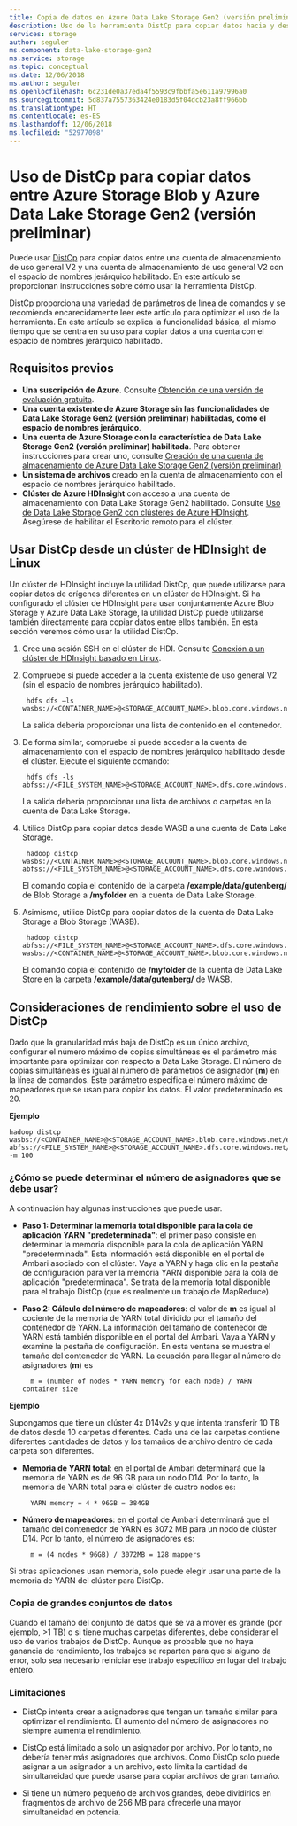 ```yaml
---
title: Copia de datos en Azure Data Lake Storage Gen2 (versión preliminar) con DistCp | Microsoft Docs
description: Uso de la herramienta DistCp para copiar datos hacia y desde Data Lake Storage Gen2 (versión preliminar)
services: storage
author: seguler
ms.component: data-lake-storage-gen2
ms.service: storage
ms.topic: conceptual
ms.date: 12/06/2018
ms.author: seguler
ms.openlocfilehash: 6c231de0a37eda4f5593c9fbbfa5e611a97996a0
ms.sourcegitcommit: 5d837a7557363424e0183d5f04dcb23a8ff966bb
ms.translationtype: HT
ms.contentlocale: es-ES
ms.lasthandoff: 12/06/2018
ms.locfileid: "52977098"
---
```

# <a name="use-distcp-to-copy-data-between-azure-storage-blobs-and-azure-data-lake-storage-gen2-preview"></a>Uso de DistCp para copiar datos entre Azure Storage Blob y Azure Data Lake Storage Gen2 (versión preliminar)

Puede usar [DistCp](https://hadoop.apache.org/docs/stable/hadoop-distcp/DistCp.html) para copiar datos entre una cuenta de almacenamiento de uso general V2 y una cuenta de almacenamiento de uso general V2 con el espacio de nombres jerárquico habilitado. En este artículo se proporcionan instrucciones sobre cómo usar la herramienta DistCp.

DistCp proporciona una variedad de parámetros de línea de comandos y se recomienda encarecidamente leer este artículo para optimizar el uso de la herramienta. En este artículo se explica la funcionalidad básica, al mismo tiempo que se centra en su uso para copiar datos a una cuenta con el espacio de nombres jerárquico habilitado.

## <a name="prerequisites"></a>Requisitos previos

* **Una suscripción de Azure**. Consulte [Obtención de una versión de evaluación gratuita](https://azure.microsoft.com/pricing/free-trial/).
* **Una cuenta existente de Azure Storage sin las funcionalidades de Data Lake Storage Gen2 (versión preliminar) habilitadas, como el espacio de nombres jerárquico**.
* **Una cuenta de Azure Storage con la característica de Data Lake Storage Gen2 (versión preliminar) habilitada**. Para obtener instrucciones para crear uno, consulte [Creación de una cuenta de almacenamiento de Azure Data Lake Storage Gen2 (versión preliminar)](data-lake-storage-quickstart-create-account.md)
* **Un sistema de archivos** creado en la cuenta de almacenamiento con el espacio de nombres jerárquico habilitado.
* **Clúster de Azure HDInsight** con acceso a una cuenta de almacenamiento con Data Lake Storage Gen2 habilitado. Consulte [Uso de Data Lake Storage Gen2 con clústeres de Azure HDInsight](data-lake-storage-use-hdi-cluster.md). Asegúrese de habilitar el Escritorio remoto para el clúster.

## <a name="use-distcp-from-an-hdinsight-linux-cluster"></a>Usar DistCp desde un clúster de HDInsight de Linux

Un clúster de HDInsight incluye la utilidad DistCp, que puede utilizarse para copiar datos de orígenes diferentes en un clúster de HDInsight. Si ha configurado el clúster de HDInsight para usar conjuntamente Azure Blob Storage y Azure Data Lake Storage, la utilidad DistCp puede utilizarse también directamente para copiar datos entre ellos también. En esta sección veremos cómo usar la utilidad DistCp.

1. Cree una sesión SSH en el clúster de HDI. Consulte [Conexión a un clúster de HDInsight basado en Linux](../../hdinsight/hdinsight-hadoop-linux-use-ssh-unix.md).

2. Compruebe si puede acceder a la cuenta existente de uso general V2 (sin el espacio de nombres jerárquico habilitado).

        hdfs dfs –ls wasbs://<CONTAINER_NAME>@<STORAGE_ACCOUNT_NAME>.blob.core.windows.net/

    La salida debería proporcionar una lista de contenido en el contenedor.

3. De forma similar, compruebe si puede acceder a la cuenta de almacenamiento con el espacio de nombres jerárquico habilitado desde el clúster. Ejecute el siguiente comando:

        hdfs dfs -ls abfss://<FILE_SYSTEM_NAME>@<STORAGE_ACCOUNT_NAME>.dfs.core.windows.net/

    La salida debería proporcionar una lista de archivos o carpetas en la cuenta de Data Lake Storage.

4. Utilice DistCp para copiar datos desde WASB a una cuenta de Data Lake Storage.

        hadoop distcp wasbs://<CONTAINER_NAME>@<STORAGE_ACCOUNT_NAME>.blob.core.windows.net/example/data/gutenberg abfss://<FILE_SYSTEM_NAME>@<STORAGE_ACCOUNT_NAME>.dfs.core.windows.net/myfolder

    El comando copia el contenido de la carpeta **/example/data/gutenberg/** de Blob Storage a **/myfolder** en la cuenta de Data Lake Storage.

5. Asimismo, utilice DistCp para copiar datos de la cuenta de Data Lake Storage a Blob Storage (WASB).

        hadoop distcp abfss://<FILE_SYSTEM_NAME>@<STORAGE_ACCOUNT_NAME>.dfs.core.windows.net/myfolder wasbs://<CONTAINER_NAME>@<STORAGE_ACCOUNT_NAME>.blob.core.windows.net/example/data/gutenberg

    El comando copia el contenido de **/myfolder** de la cuenta de Data Lake Store en la carpeta **/example/data/gutenberg/** de WASB.

## <a name="performance-considerations-while-using-distcp"></a>Consideraciones de rendimiento sobre el uso de DistCp

Dado que la granularidad más baja de DistCp es un único archivo, configurar el número máximo de copias simultáneas es el parámetro más importante para optimizar con respecto a Data Lake Storage. El número de copias simultáneas es igual al número de parámetros de asignador (**m**) en la línea de comandos. Este parámetro especifica el número máximo de mapeadores que se usan para copiar los datos. El valor predeterminado es 20.

**Ejemplo**

    hadoop distcp wasbs://<CONTAINER_NAME>@<STORAGE_ACCOUNT_NAME>.blob.core.windows.net/example/data/gutenberg abfss://<FILE_SYSTEM_NAME>@<STORAGE_ACCOUNT_NAME>.dfs.core.windows.net/myfolder -m 100

### <a name="how-do-i-determine-the-number-of-mappers-to-use"></a>¿Cómo se puede determinar el número de asignadores que se debe usar?

A continuación hay algunas instrucciones que puede usar.

* **Paso 1: Determinar la memoria total disponible para la cola de aplicación YARN "predeterminada"**: el primer paso consiste en determinar la memoria disponible para la cola de aplicación YARN "predeterminada". Esta información está disponible en el portal de Ambari asociado con el clúster. Vaya a YARN y haga clic en la pestaña de configuración para ver la memoria YARN disponible para la cola de aplicación "predeterminada". Se trata de la memoria total disponible para el trabajo DistCp (que es realmente un trabajo de MapReduce).

* **Paso 2: Cálculo del número de mapeadores**: el valor de **m** es igual al cociente de la memoria de YARN total dividido por el tamaño del contenedor de YARN. La información del tamaño de contenedor de YARN está también disponible en el portal del Ambari. Vaya a YARN y examine la pestaña de configuración. En esta ventana se muestra el tamaño del contenedor de YARN. La ecuación para llegar al número de asignadores (**m**) es

        m = (number of nodes * YARN memory for each node) / YARN container size

**Ejemplo**

Supongamos que tiene un clúster 4x D14v2s y que intenta transferir 10 TB de datos desde 10 carpetas diferentes. Cada una de las carpetas contiene diferentes cantidades de datos y los tamaños de archivo dentro de cada carpeta son diferentes.

* **Memoria de YARN total**: en el portal de Ambari determinará que la memoria de YARN es de 96 GB para un nodo D14. Por lo tanto, la memoria de YARN total para el clúster de cuatro nodos es: 

        YARN memory = 4 * 96GB = 384GB

* **Número de mapeadores**: en el portal de Ambari determinará que el tamaño del contenedor de YARN es 3072 MB para un nodo de clúster D14. Por lo tanto, el número de asignadores es:

        m = (4 nodes * 96GB) / 3072MB = 128 mappers

Si otras aplicaciones usan memoria, solo puede elegir usar una parte de la memoria de YARN del clúster para DistCp.

### <a name="copying-large-datasets"></a>Copia de grandes conjuntos de datos

Cuando el tamaño del conjunto de datos que se va a mover es grande (por ejemplo, >1 TB) o si tiene muchas carpetas diferentes, debe considerar el uso de varios trabajos de DistCp. Aunque es probable que no haya ganancia de rendimiento, los trabajos se reparten para que si alguno da error, solo sea necesario reiniciar ese trabajo específico en lugar del trabajo entero.

### <a name="limitations"></a>Limitaciones

* DistCp intenta crear a asignadores que tengan un tamaño similar para optimizar el rendimiento. El aumento del número de asignadores no siempre aumenta el rendimiento.

* DistCp está limitado a solo un asignador por archivo. Por lo tanto, no debería tener más asignadores que archivos. Como DistCp solo puede asignar a un asignador a un archivo, esto limita la cantidad de simultaneidad que puede usarse para copiar archivos de gran tamaño.

* Si tiene un número pequeño de archivos grandes, debe dividirlos en fragmentos de archivo de 256 MB para ofrecerle una mayor simultaneidad en potencia.